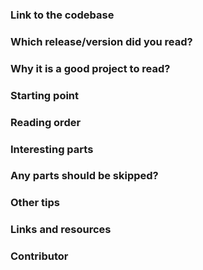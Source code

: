 ### Link to the codebase

### Which release/version did you read?

### Why it is a good project to read?

### Starting point

### Reading order

### Interesting parts

### Any parts should be skipped?

### Other tips

### Links and resources

### Contributor

